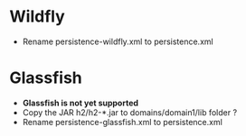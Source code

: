 Wildfly
=======
- Rename persistence-wildfly.xml to persistence.xml


Glassfish
=========
- **Glassfish is not yet supported**
- Copy the JAR h2/h2-*.jar to domains/domain1/lib folder ?
- Rename persistence-glassfish.xml to persistence.xml

